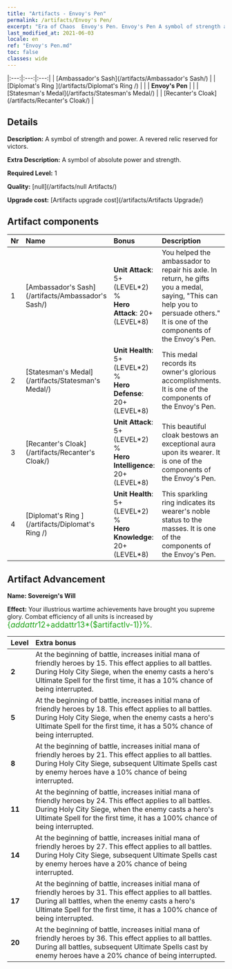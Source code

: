 ```yaml
---
title: "Artifacts - Envoy's Pen"
permalink: /artifacts/Envoy's Pen/
excerpt: "Era of Chaos  Envoy's Pen. Envoy's Pen A symbol of strength and power. A revered relic reserved for victors."
last_modified_at: 2021-06-03
locale: en
ref: "Envoy's Pen.md"
toc: false
classes: wide
---
```


  |:---:|:---:|:---:| 
  |  [Ambassador's Sash](/artifacts/Ambassador's Sash/) |   |  [Diplomat's Ring ](/artifacts/Diplomat's Ring /) | 
  |   | **Envoy's Pen** |  | 
  |  [Statesman's Medal](/artifacts/Statesman's Medal/) |   |  [Recanter's Cloak](/artifacts/Recanter's Cloak/) | 


## Details

 **Description:** A symbol of strength and power. A revered relic reserved for victors.

 **Extra Description:** A symbol of absolute power and strength.

 **Required Level:** 1

 **Quality:** [null](/artifacts/null Artifacts/)

 **Upgrade cost:** [Artifacts upgrade cost](/artifacts/Artifacts Upgrade/)



## Artifact components

  | Nr |    Name    |   Bonus | Description | 
  |:---|:-----------|:--------|:------------| 
  | 1 | [Ambassador's Sash](/artifacts/Ambassador's Sash/) | **Unit Attack**: 5+(LEVEL\*2) %<br/>**Hero Attack**: 20+(LEVEL\*8) | You helped the ambassador to repair his axle. In return, he gifts you a medal, saying, \"This can help you to persuade others.\" It is one of the components of the Envoy's Pen. | 
  | 2 | [Statesman's Medal](/artifacts/Statesman's Medal/) | **Unit Health**: 5+(LEVEL\*2) %<br/>**Hero Defense**: 20+(LEVEL\*8) | This medal records its owner's glorious accomplishments. It is one of the components of the Envoy's Pen. | 
  | 3 | [Recanter's Cloak](/artifacts/Recanter's Cloak/) | **Unit Attack**: 5+(LEVEL\*2) %<br/>**Hero Intelligence**: 20+(LEVEL\*8) | This beautiful cloak bestows an exceptional aura upon its wearer. It is one of the components of the Envoy's Pen. | 
  | 4 | [Diplomat's Ring ](/artifacts/Diplomat's Ring /) | **Unit Health**: 5+(LEVEL\*2) %<br/>**Hero Knowledge**: 20+(LEVEL\*8) | This sparkling ring indicates its wearer's noble status to the masses. It is one of the components of the Envoy's Pen. | 


## Artifact Advancement

 **Name: Sovereign's Will**

 **Effect:** Your illustrious wartime achievements have brought you supreme glory. Combat efficiency of all units is increased by <span style="color: #1ca216;font-size:18px">{$addattr12+$addattr13*($artifactlv-1)}%</span>.

  |  Level  |    Extra bonus  | 
  |:--------|:----------------| 
  | **2** | At the beginning of battle, increases initial mana of friendly heroes by 15. This effect applies to all battles. During Holy City Siege, when the enemy casts a hero's Ultimate Spell for the first time, it has a 10% chance of being interrupted. | 
  | **5** | At the beginning of battle, increases initial mana of friendly heroes by 18. This effect applies to all battles. During Holy City Siege, when the enemy casts a hero's Ultimate Spell for the first time, it has a 50% chance of being interrupted. | 
  | **8** | At the beginning of battle, increases initial mana of friendly heroes by 21. This effect applies to all battles. During Holy City Siege, subsequent Ultimate Spells cast by enemy heroes have a 10% chance of being interrupted. | 
  | **11** | At the beginning of battle, increases initial mana of friendly heroes by 24. This effect applies to all battles. During Holy City Siege, when the enemy casts a hero's Ultimate Spell for the first time, it has a 100% chance of being interrupted. | 
  | **14** | At the beginning of battle, increases initial mana of friendly heroes by 27. This effect applies to all battles. During Holy City Siege, subsequent Ultimate Spells cast by enemy heroes have a 20% chance of being interrupted. | 
  | **17** | At the beginning of battle, increases initial mana of friendly heroes by 31. This effect applies to all battles. During all battles, when the enemy casts a hero's Ultimate Spell for the first time, it has a 100% chance of being interrupted. | 
  | **20** | At the beginning of battle, increases initial mana of friendly heroes by 36. This effect applies to all battles. During all battles, subsequent Ultimate Spells cast by enemy heroes have a 20% chance of being interrupted. | 
